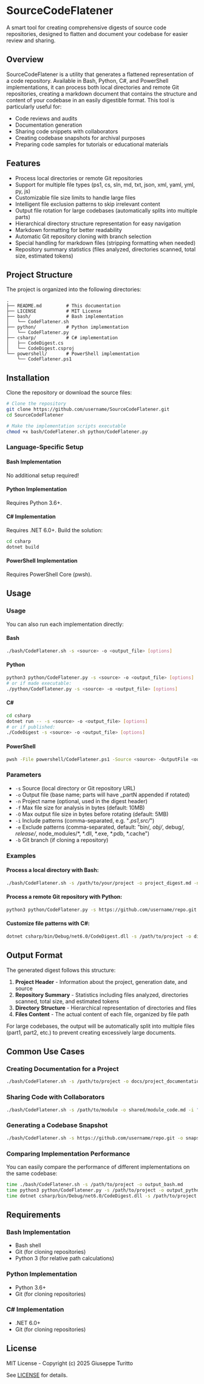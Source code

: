 # SourceCodeFlatener

A smart tool for creating comprehensive digests of source code repositories, designed to flatten and document your codebase for easier review and sharing.

## Overview

SourceCodeFlatener is a utility that generates a flattened representation of a code repository. Available in Bash, Python, C#, and PowerShell implementations, it can process both local directories and remote Git repositories, creating a markdown document that contains the structure and content of your codebase in an easily digestible format. This tool is particularly useful for:

- Code reviews and audits
- Documentation generation
- Sharing code snippets with collaborators
- Creating codebase snapshots for archival purposes
- Preparing code samples for tutorials or educational materials

## Features

- Process local directories or remote Git repositories
- Support for multiple file types (ps1, cs, sln, md, txt, json, xml, yaml, yml, py, js)
- Customizable file size limits to handle large files
- Intelligent file exclusion patterns to skip irrelevant content
- Output file rotation for large codebases (automatically splits into multiple parts)
- Hierarchical directory structure representation for easy navigation
- Markdown formatting for better readability
- Automatic Git repository cloning with branch selection
- Special handling for markdown files (stripping formatting when needed)
- Repository summary statistics (files analyzed, directories scanned, total size, estimated tokens)

## Project Structure

The project is organized into the following directories:

```
.
├── README.md         # This documentation
├── LICENSE           # MIT License
├── bash/             # Bash implementation
│   └── CodeFlatener.sh
├── python/           # Python implementation
│   └── CodeFlatener.py
├── csharp/           # C# implementation
│   ├── CodeDigest.cs
│   └── CodeDigest.csproj
└── powershell/       # PowerShell implementation
    └── CodeFlatener.ps1
```

## Installation

Clone the repository or download the source files:

```bash
# Clone the repository
git clone https://github.com/username/SourceCodeFlatener.git
cd SourceCodeFlatener

# Make the implementation scripts executable
chmod +x bash/CodeFlatener.sh python/CodeFlatener.py
```

### Language-Specific Setup

#### Bash Implementation
No additional setup required!

#### Python Implementation
Requires Python 3.6+.

#### C# Implementation
Requires .NET 6.0+. Build the solution:

```bash
cd csharp
dotnet build
```

#### PowerShell Implementation
Requires PowerShell Core (pwsh).

## Usage

### Usage

You can also run each implementation directly:

#### Bash
```bash
./bash/CodeFlatener.sh -s <source> -o <output_file> [options]
```

#### Python
```bash
python3 python/CodeFlatener.py -s <source> -o <output_file> [options]
# or if made executable:
./python/CodeFlatener.py -s <source> -o <output_file> [options]
```

#### C#
```bash
cd csharp
dotnet run -- -s <source> -o <output_file> [options]
# or if published:
./CodeDigest -s <source> -o <output_file> [options]
```

#### PowerShell
```bash
pwsh -File powershell/CodeFlatener.ps1 -Source <source> -OutputFile <output_file> [options]
```

### Parameters

- `-s` Source (local directory or Git repository URL)
- `-o` Output file (base name; parts will have _partN appended if rotated)
- `-n` Project name (optional, used in the digest header)
- `-f` Max file size for analysis in bytes (default: 10MB)
- `-O` Max output file size in bytes before rotating (default: 5MB)
- `-i` Include patterns (comma-separated, e.g. "*.ps1,src/*")
- `-e` Exclude patterns (comma-separated, default: "bin/*, obj/*, debug/*, release/*, node_modules/*, *.dll, *.exe, *.pdb, *.cache")
- `-b` Git branch (if cloning a repository)

### Examples

#### Process a local directory with Bash:
```bash
./bash/CodeFlatener.sh -s /path/to/your/project -o project_digest.md -n "My Project"
```

#### Process a remote Git repository with Python:
```bash
python3 python/CodeFlatener.py -s https://github.com/username/repo.git -o repo_digest.md -b main
```

#### Customize file patterns with C#:
```bash
dotnet csharp/bin/Debug/net6.0/CodeDigest.dll -s /path/to/project -o digest.md -i "*.py,*.js" -e "tests/*,docs/*"
```

## Output Format

The generated digest follows this structure:

1. **Project Header** - Information about the project, generation date, and source
2. **Repository Summary** - Statistics including files analyzed, directories scanned, total size, and estimated tokens
3. **Directory Structure** - Hierarchical representation of directories and files
4. **Files Content** - The actual content of each file, organized by file path

For large codebases, the output will be automatically split into multiple files (part1, part2, etc.) to prevent creating excessively large documents.

## Common Use Cases

### Creating Documentation for a Project

```bash
./bash/CodeFlatener.sh -s /path/to/project -o docs/project_documentation.md -n "Project Documentation"
```

### Sharing Code with Collaborators

```bash
./bash/CodeFlatener.sh -s /path/to/module -o shared/module_code.md -i "src/*.py,tests/*.py" -e "*.pyc,__pycache__/*"
```

### Generating a Codebase Snapshot

```bash
./bash/CodeFlatener.sh -s https://github.com/username/repo.git -o snapshots/repo_$(date +%Y%m%d).md -b develop
```

### Comparing Implementation Performance

You can easily compare the performance of different implementations on the same codebase:

```bash
time ./bash/CodeFlatener.sh -s /path/to/project -o output_bash.md
time python3 python/CodeFlatener.py -s /path/to/project -o output_python.md
time dotnet csharp/bin/Debug/net6.0/CodeDigest.dll -s /path/to/project -o output_csharp.md
```

## Requirements

### Bash Implementation
- Bash shell
- Git (for cloning repositories)
- Python 3 (for relative path calculations)

### Python Implementation
- Python 3.6+
- Git (for cloning repositories)

### C# Implementation
- .NET 6.0+
- Git (for cloning repositories)

## License

MIT License - Copyright (c) 2025 Giuseppe Turitto

See [LICENSE](LICENSE) for details.
